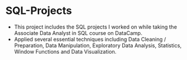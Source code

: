 # SQL-Projects
- This project includes the SQL projects I worked on while taking the Associate Data Analyst in SQL course on DataCamp.
- Applied several essential techniques including Data Cleaning / Preparation, Data Manipulation, Exploratory Data Analysis, Statistics, Window Functions and Data Visualization.
